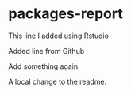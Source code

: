# packages-report

This line I added using Rstudio

Added line from Github


Add something again.

A local change to the readme.